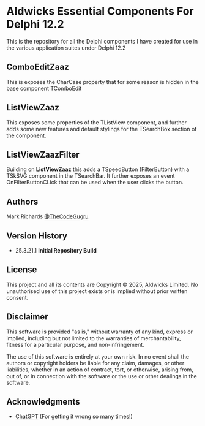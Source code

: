 # Aldwicks Essential Components For Delphi 12.2
This is the repository for all the Delphi components I have created for use in the various application suites under Delphi 12.2

## ComboEditZaaz
This is exposes the CharCase property that for some reason is hidden in the base component TComboEdit

## ListViewZaaz
This exposes some properties of the TListView component, and further adds some new features and default stylings for the TSearchBox section of the component.

## ListViewZaazFilter
Building on **ListViewZaaz** this adds a TSpeedButton (FilterButton) with a TSkSVG component in the TSearchBar. It further exposes an event OnFilterButtonCLick that can be used when the user clicks the button.

## Authors
Mark Richards [@TheCodeGugru](https://zaazapss.co.uk)

## Version History
* 25.3.21.1 **Initial Repository Build**

## License
This project and all its contents are Copyright © 2025, Aldwicks Limited.
No unauthorised use of this project exists or is implied without prior written consent.

## Disclaimer

This software is provided "as is," without warranty of any kind, express or implied, including but not limited to the warranties of merchantability, fitness for a particular purpose, and non-infringement.

The use of this software is entirely at your own risk. In no event shall the authors or copyright holders be liable for any claim, damages, or other liabilities, whether in an action of contract, tort, or otherwise, arising from, out of, or in connection with the software or the use or other dealings in the software.

## Acknowledgments
* [ChatGPT](https://openai.com) (For getting it wrong so many times!)